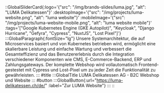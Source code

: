 ::GlobalSliderCard{:logo='{"src": "/img/brands-slides/luma.jpg", "alt": "LUMA Delikatessen"}' :desktopImage='{"src": "/img/projects/luma-website.png", "alt": "luma website"}' :mobileImage='{"src": "/img/projects/luma-website-mobile.png", "alt": "luma website mobile"}' :tags='["Google Kubernetes Engine (GKE Autopilot)", "Keycloak", "Django Hurricane", "Gefyra", "Cypress", "NuxtJS", "Lost Pixel"]'}
:::GlobalParagraph{:fontSize="lg"}
Unsere Systemarchitektur, die auf Microservices basiert und von Kubernetes betrieben wird, ermöglicht eine skalierbare Leistung und einfache Wartung und verbessert die Gesamteffizienz und das Benutzererlebnis durch die Integration verschiedener Komponenten wie CMS, E-Commerce-Backend, ERP und Zahlungsgateways. Der komplette Webshop wird vollautomatisch Frontend-gestestet mit Cypress und Lost-Pixel um zu jeder Zeit die Funktionalität zu gewährleisten.
:::
#title
:::GlobalTitle
LUMA Delikatessen AG - B2C Webshop und Website
:::
#button
:::GlobalButton{:url="https://luma-delikatessen.ch/de/" :label="Zur LUMA Website"}
:::
::